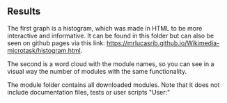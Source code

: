 ## Results
The first graph is a histogram, which was made in HTML to be more interactive and informative. It can be found in this folder but can also be seen on github pages via this link: https://mrlucasrib.github.io/Wikimedia-microtask/histogram.html.

The second is a word cloud with the module names, so you can see in a visual way the number of modules with the same functionality.

The module folder contains all downloaded modules. Note that it does not include documentation files, tests or user scripts "User:"